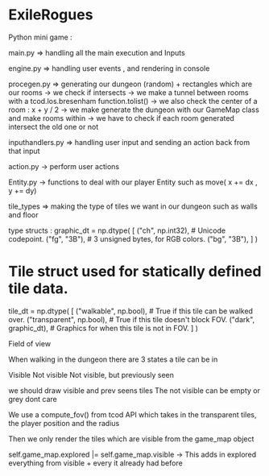 # ExileRogues


Python mini game : 


main.py => handling all the main execution and Inputs

engine.py => handling user events , and rendering in console

procegen.py => generating our dungeon (random) + rectangles which are our rooms
	-> we check if intersects 
	-> we make a tunnel between rooms with a tcod.los.bresenham function.tolist()
	-> we also check the center of a room : x + y / 2
	-> we make generate the dungeon with our GameMap class and make rooms within
	-> we have to check if each room generated intersect the old one or not

inputhandlers.py => handling user input and sending an action back from that input

action.py -> perform user actions

Entity.py -> functions to deal with our player Entity such as move( x += dx , y += dy)

tile_types => making the type of tiles we want in our dungeon such as walls and floor



type structs : 
graphic_dt = np.dtype(
    [
        ("ch", np.int32),  # Unicode codepoint.
        ("fg", "3B"),  # 3 unsigned bytes, for RGB colors.
        ("bg", "3B"),
    ]
)


# Tile struct used for statically defined tile data.
tile_dt = np.dtype(
    [
        ("walkable", np.bool),  # True if this tile can be walked over.
        ("transparent", np.bool),  # True if this tile doesn't block FOV.
        ("dark", graphic_dt),  # Graphics for when this tile is not in FOV.
    ]
)






Field of view

When walking in the dungeon there are 3 states a tile can be in 

Visible
Not visible
Not visible, but previously seen

we should draw visible and prev seens tiles
The not visible can be empty or grey dont care

We use a compute_fov() from tcod API which takes in the transparent tiles, the player position and the radius

Then we only render the tiles which are visible from the game_map object

self.game_map.explored |= self.game_map.visible 
	-> This adds in explored everything from visible + every it already had before









